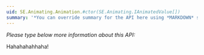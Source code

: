 ```yaml
---
uid: SE.Animating.Animation.#ctor(SE.Animating.IAnimatedValue[])
summary: '*You can override summary for the API here using *MARKDOWN* syntax'
---
```


*Please type below more information about this API:*

Hahahahahhaha!